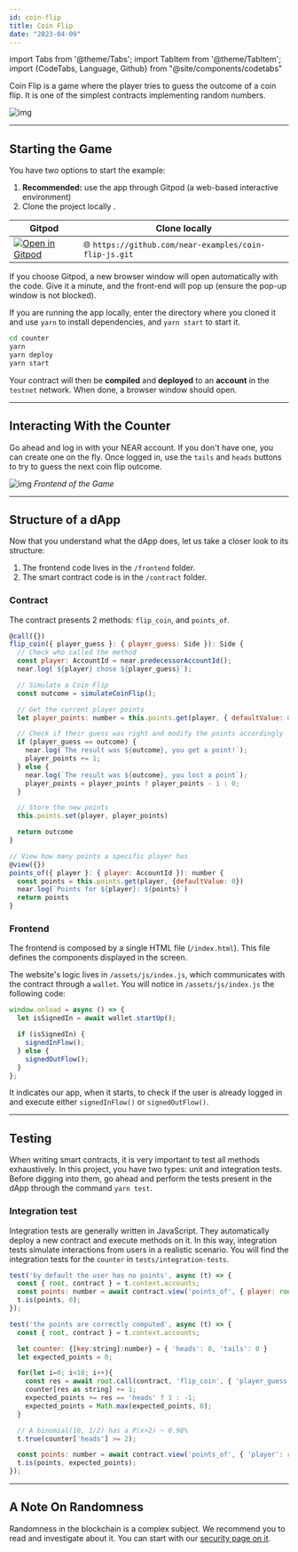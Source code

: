 ```yaml
---
id: coin-flip
title: Coin Flip
date: "2023-04-09"
---
```

import Tabs from '@theme/Tabs';
import TabItem from '@theme/TabItem';
import {CodeTabs, Language, Github} from "@site/components/codetabs"

Coin Flip is a game where the player tries to guess the outcome of a coin flip. It is one of the simplest contracts implementing random numbers.

![img](/docs/assets/examples/coin-flip.png)

---

## Starting the Game
You have two options to start the example:
1. **Recommended:** use the app through Gitpod (a web-based interactive environment)
2. Clone the project locally .


<Tabs className="language-tabs" groupId="code-tabs">
  <TabItem value="🌐 JavaScript">

| Gitpod                                                                                                                                                            | Clone locally                                          |
| ----------------------------------------------------------------------------------------------------------------------------------------------------------------- | -----------------------------------------------------  |
| <a href="https://gitpod.io/#https://github.com/near-examples/coin-flip-js.git"><img src="https://gitpod.io/button/open-in-gitpod.svg" alt="Open in Gitpod" /></a> | 🌐 `https://github.com/near-examples/coin-flip-js.git` |

  </TabItem>

</Tabs>

If you choose Gitpod, a new browser window will open automatically with the code. Give it a minute, and the front-end will pop up (ensure the pop-up window is not blocked).

If you are running the app locally, enter the directory where you cloned it and use `yarn` to install dependencies, and `yarn start` to start it.

```bash
cd counter
yarn
yarn deploy
yarn start
```
Your contract will then be **compiled** and **deployed** to an **account** in the `testnet` network. When done, a browser window should open.

---

## Interacting With the Counter
Go ahead and log in with your NEAR account. If you don't have one, you can create one on the fly. Once logged in, use the `tails` and `heads` buttons to try to guess the next coin flip outcome.

![img](/docs/assets/examples/coin-flip.png)
*Frontend of the Game*

---

## Structure of a dApp

Now that you understand what the dApp does, let us take a closer look to its structure:

1. The frontend code lives in the `/frontend` folder.
2. The smart contract code is in the `/contract` folder.

### Contract
The contract presents 2 methods: `flip_coin`, and `points_of`.

```js
@call({})
flip_coin({ player_guess }: { player_guess: Side }): Side {
  // Check who called the method
  const player: AccountId = near.predecessorAccountId();
  near.log(`${player} chose ${player_guess}`);

  // Simulate a Coin Flip
  const outcome = simulateCoinFlip();

  // Get the current player points
  let player_points: number = this.points.get(player, { defaultValue: 0 })

  // Check if their guess was right and modify the points accordingly
  if (player_guess == outcome) {
    near.log(`The result was ${outcome}, you get a point!`);
    player_points += 1;
  } else {
    near.log(`The result was ${outcome}, you lost a point`);
    player_points = player_points ? player_points - 1 : 0;
  }

  // Store the new points
  this.points.set(player, player_points)

  return outcome
}

// View how many points a specific player has
@view({})
points_of({ player }: { player: AccountId }): number {
  const points = this.points.get(player, {defaultValue: 0})
  near.log(`Points for ${player}: ${points}`)
  return points
}
```

### Frontend
The frontend is composed by a single HTML file (`/index.html`). This file defines the components displayed in the screen.

The website's logic lives in `/assets/js/index.js`, which communicates with the contract through a `wallet`. You will notice in `/assets/js/index.js` the following code:

```js
window.onload = async () => {
  let isSignedIn = await wallet.startUp();

  if (isSignedIn) {
    signedInFlow();
  } else {
    signedOutFlow();
  }
};
```

It indicates our app, when it starts, to check if the user is already logged in and execute either `signedInFlow()` or `signedOutFlow()`.

---

## Testing

When writing smart contracts, it is very important to test all methods exhaustively. In this
project, you have two types: unit and integration tests. Before digging into them,
go ahead and perform the tests present in the dApp through the command `yarn test`.

### Integration test

Integration tests are generally written in JavaScript. They automatically deploy a new
contract and execute methods on it. In this way, integration tests simulate interactions
from users in a realistic scenario. You will find the integration tests for the `counter`
in `tests/integration-tests`.

```js
test('by default the user has no points', async (t) => {
  const { root, contract } = t.context.accounts;
  const points: number = await contract.view('points_of', { player: root.accountId });
  t.is(points, 0);
});

test('the points are correctly computed', async (t) => {
  const { root, contract } = t.context.accounts;

  let counter: {[key:string]:number} = { 'heads': 0, 'tails': 0 }
  let expected_points = 0;

  for(let i=0; i<10; i++){
    const res = await root.call(contract, 'flip_coin', { 'player_guess': 'heads' })
    counter[res as string] += 1;
    expected_points += res == 'heads' ? 1 : -1;
    expected_points = Math.max(expected_points, 0);
  }

  // A binomial(10, 1/2) has a P(x>2) ~ 0.98%
  t.true(counter['heads'] >= 2);

  const points: number = await contract.view('points_of', { 'player': root.accountId });
  t.is(points, expected_points);
});
```

---

## A Note On Randomness

Randomness in the blockchain is a complex subject. We recommend you to read and investigate about it.
You can start with our [security page on it](../../2.develop/contracts/security/random.md).